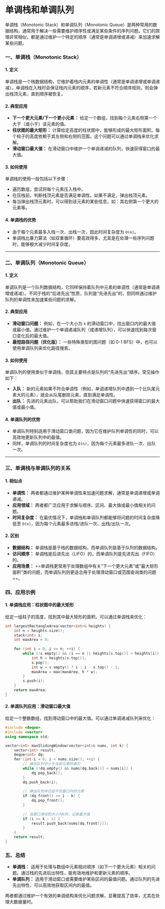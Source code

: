 # 单调栈和单调队列

单调栈（Monotonic Stack）和单调队列（Monotonic Queue）是两种常用的数据结构，通常用于解决一些需要维护顺序性或满足某些条件的序列问题。它们的原理非常相似，都是通过维护一个特定的顺序（通常是单调递增或递减）来加速求解某些问题。

### 一、单调栈（Monotonic Stack）

#### 1. 定义

单调栈是一个栈数据结构，它维护着栈内元素的单调性（通常是单调递增或单调递减）。单调栈在入栈时会保证栈内元素的顺序，若新元素不符合顺序规则，则会弹出栈顶元素，直到顺序被恢复。

#### 2. 典型应用

- **下一个更大元素/下一个更小元素：** 给定一个数组，找到每个元素右侧第一个大于（或小于）该元素的值。
- **柱状图的最大矩形：** 计算给定高度的柱状图中，能够形成的最大矩形面积。每个柱子的高度依赖于其左侧和右侧的范围，这个问题可以通过单调栈来优化求解。
- **滑动窗口最大值：** 在滑动窗口中维护一个单调递减的队列，快速获得窗口的最大值。

#### 3. 如何使用

单调栈的使用一般包括以下步骤：

- 遍历数组，尝试将每个元素压入栈中。
- 在压栈前，判断栈顶元素是否满足单调性。如果不满足，弹出栈顶元素。
- 每当弹出栈顶元素时，可以得到该元素的某些信息，如：其右侧第一个更大的元素等。

#### 4. 单调栈的优势

- 由于每个元素最多入栈一次、出栈一次，因此时间复杂度为 `O(n)`。
- 单调栈比暴力算法（如双重循环）要高效得多，尤其是在处理一些序列问题时，能够极大减少时间复杂度。

------

### 二、单调队列（Monotonic Queue）

#### 1. 定义

单调队列是一个队列数据结构，它同样保持着队列中元素的单调性（通常是单调递增或递减）。不同于栈的“后进先出”性质，队列是“先进先出”的，但同样通过维护队列的单调性来加速某些问题的求解。

#### 2. 典型应用

- **滑动窗口问题：** 例如，在一个大小为 `k` 的滑动窗口中，找出窗口内的最大值或最小值。通过维护一个单调递减队列（或递增队列），可以快速找到每次窗口变化后的最大值。
- **最短路径问题（优化版）：** 一些特殊类型的图问题（如 0-1 BFS）中，也可以使用单调队列来优化路径搜索。

#### 3. 如何使用

单调队列的使用类似于单调栈，但其主要特点是队列的“先进先出”顺序。常见操作如下：

- **入队：** 新的元素如果不符合单调性（例如，单调递增队列中遇到一个比队尾元素大的元素），就会从队尾删除元素，直到满足单调性。
- **出队：** 先进的元素出队，可以帮助我们在滑动窗口问题中快速获得窗口的最大值或最小值。

#### 4. 单调队列的优势

- 单调队列特别适用于滑动窗口类问题，因为它在维护队列单调性的同时，可以高效地更新队列中的最值。
- 同样，单调队列的时间复杂度也为 `O(n)`，因为每个元素最多进队一次、出队一次。

------

### 三、单调栈与单调队列的关系

#### 1. 相似点

- **单调性：** 两者都通过维护某种单调性来加速问题求解，通常是单调递增或单调递减。
- **应用领域：** 两者都广泛应用于求解与顺序、区间、最大值或最小值相关的问题。
- **时间复杂度：** 在最优情况下，单调栈和单调队列都能够将问题的时间复杂度降低至 `O(n)`，因为每个元素最多进栈/进队一次、出栈/出队一次。

#### 2. 区别

- **数据结构：** 单调栈是基于栈的数据结构，而单调队列是基于队列的数据结构。
- **访问顺序：** 单调栈是后进先出（LIFO）的，而单调队列是先进先出（FIFO）的。
- **应用场景：** ==单调栈更常用于处理数组中有关“下一个更大元素”或“最大矩形面积”类的问题，而单调队列则更适合用于处理滑动窗口或范围查询类的问题==。

### 四、应用示例

#### 1. 单调栈应用：**柱状图中的最大矩形**

给定一组柱子的高度，找到其中最大矩形的面积。可以通过单调栈来优化：

```cpp
int largestRectangleArea(vector<int>& heights) {
    int n = heights.size();
    stack<int> s;
    int maxArea = 0;
    
    for (int i = 0; i <= n; ++i) {
        while (!s.empty() && (i == n || heights[s.top()] > heights[i])) {
            int h = heights[s.top()];
            s.pop();
            int w = s.empty() ? i : i - s.top() - 1;
            maxArea = max(maxArea, h * w);
        }
        s.push(i);
    }
    return maxArea;
}
```

#### 2. 单调队列应用：**滑动窗口最大值**

给定一个整数数组，找到滑动窗口中的最大值。可以通过单调递减队列来优化：

```cpp
#include <deque>
#include <vector>
using namespace std;

vector<int> maxSlidingWindow(vector<int>& nums, int k) {
    vector<int> result;
    deque<int> dq;
    for (int i = 0; i < nums.size(); ++i) {
        // 弹出队列中小于当前元素的索引
        while (!dq.empty() && nums[dq.back()] < nums[i]) {
            dq.pop_back();
        }
        dq.push_back(i);
        
        // 弹出队列中已经不在窗口内的元素
        if (dq.front() <= i - k) {
            dq.pop_front();
        }
        
        // 当窗口滑动到大小为k时，记录最大值
        if (i >= k - 1) {
            result.push_back(nums[dq.front()]);
        }
    }
    return result;
}
```

### 五、总结

- **单调栈：** 适用于处理与数组中元素相对顺序（如下一个更大元素）相关的问题。通过栈的先进后出特性，能有效地维护和更新元素的顺序。
- **单调队列：** 适用于滑动窗口或需要维护某些区间的最值问题。通过队列的先进先出特性，可以高效地获取区间内的最值。

两者都通过维护一个有效的单调结构来优化问题求解，显著提高了效率，尤其在处理大数据量时。